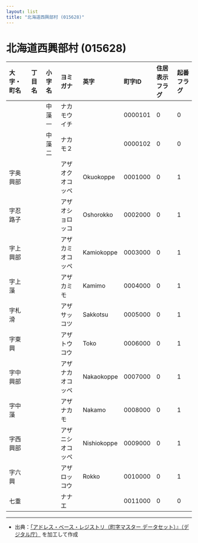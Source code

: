 ```yaml
---
layout: list
title: "北海道西興部村 (015628)"
---
```


# 北海道西興部村 (015628)

| 大字・町名 | 丁目名 | 小字名 | ヨミガナ | 英字 | 町字ID | 住居表示フラグ | 起番フラグ |
|:---|:---|:---|:---|:---|:---|:---|:---|
|  |  | 中藻一 | ナカモウイチ |  | 0000101 | 0 | 0 |
|  |  | 中藻二 | ナカモ２ |  | 0000102 | 0 | 0 |
| 字奥興部 |  |  | アザオクオコッペ | Okuokoppe | 0001000 | 0 | 1 |
| 字忍路子 |  |  | アザオショロッコ | Oshorokko | 0002000 | 0 | 1 |
| 字上興部 |  |  | アザカミオコッペ | Kamiokoppe | 0003000 | 0 | 1 |
| 字上藻 |  |  | アザカミモ | Kamimo | 0004000 | 0 | 1 |
| 字札滑 |  |  | アザサッコツ | Sakkotsu | 0005000 | 0 | 1 |
| 字東興 |  |  | アザトウコウ | Toko | 0006000 | 0 | 1 |
| 字中興部 |  |  | アザナカオコッペ | Nakaokoppe | 0007000 | 0 | 1 |
| 字中藻 |  |  | アザナカモ | Nakamo | 0008000 | 0 | 1 |
| 字西興部 |  |  | アザニシオコッペ | Nishiokoppe | 0009000 | 0 | 1 |
| 字六興 |  |  | アザロッコウ | Rokko | 0010000 | 0 | 1 |
| 七重 |  |  | ナナエ |  | 0011000 | 0 | 0 |

---

- 出典：[「アドレス・ベース・レジストリ（町字マスター データセット）』（デジタル庁）](https://www.digital.go.jp/policies/base_registry_address/) を加工して作成